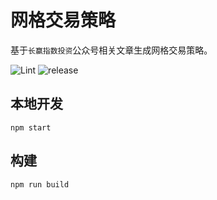 # 网格交易策略

基于`长赢指数投资`公众号相关文章生成网格交易策略。

![Lint](https://github.com/hushicai/etf/workflows/Lint/badge.svg) 
![release](https://github.com/hushicai/etf/workflows/Release/badge.svg) 

## 本地开发

```
npm start
```

## 构建

```
npm run build
```